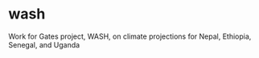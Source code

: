 # wash
Work for Gates project, WASH, on climate projections for Nepal, Ethiopia, Senegal, and Uganda
